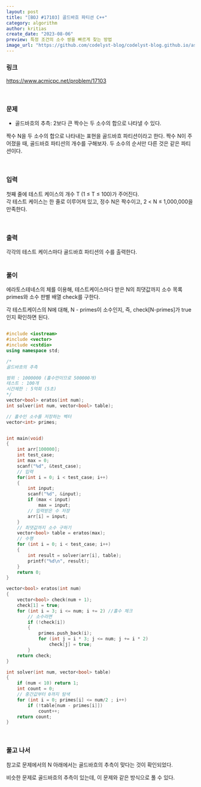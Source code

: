 ```yaml
---
layout: post
title: "[BOJ #17103] 골드바흐 파티션 C++"
category: algorithm
author: kritias
create_date: "2023-08-06"
preview: 특정 조건의 소수 쌍을 빠르게 찾는 방법
image_url: "https://github.com/codelyst-blog/codelyst-blog.github.io/assets/54790133/700d9cb4-8846-4a60-8250-0591bc5ebe09"
---
```


### 링크

<a href= "https://www.acmicpc.net/problem/17103">https://www.acmicpc.net/problem/17103</a>

<br>

### 문제

- 골드바흐의 추측: 2보다 큰 짝수는 두 소수의 합으로 나타낼 수 있다.  

짝수 N을 두 소수의 합으로 나타내는 표현을 골드바흐 파티션이라고 한다. 짝수 N이 주어졌을 때, 골드바흐 파티션의 개수를 구해보자. 두 소수의 순서만 다른 것은 같은 파티션이다.  

<br>

### 입력

첫째 줄에 테스트 케이스의 개수 T (1 ≤ T ≤ 100)가 주어진다.  
각 테스트 케이스는 한 줄로 이루어져 있고, 정수 N은 짝수이고, 2 < N ≤ 1,000,000을 만족한다.

<br>

### 출력

각각의 테스트 케이스마다 골드바흐 파티션의 수를 출력한다.  
<br>

### 풀이

에라토스테네스의 체를 이용해, 테스트케이스마다 받은 N의 최댓값까지 소수 목록 primes와 소수 판별 배열 check를 구한다.

각 테스트케이스의 N에 대해, N - primes이 소수인지, 즉, check[N-primes]가 true인지 확인하면 된다.

```c++

#include <iostream>
#include <vector>
#include <cstdio>
using namespace std;

/*
골드바흐의 추측

범위 : 1000000 (홀수만이므로 500000개)
테스트 : 100개
시간제한 : 5억회 (5초)
*/
vector<bool> eratos(int num);
int solver(int num, vector<bool> table);

// 홀수인 소수를 저장하는 벡터
vector<int> primes;


int main(void)
{
	int arr[100000];
	int test_case;
	int max = 0;
	scanf("%d", &test_case);
	// 입력
	for(int i = 0; i < test_case; i++)
	{
		int input;
		scanf("%d", &input);
		if (max < input)
			max = input;
        // 입력받은 수 저장
		arr[i] = input;
	}
	// 최댓값까지 소수 구하기
	vector<bool> table = eratos(max);
	// 수행
	for (int i = 0; i < test_case; i++)
	{
		int result = solver(arr[i], table);
		printf("%d\n", result);
	}
	return 0;
}

vector<bool> eratos(int num)
{
	vector<bool> check(num + 1);
	check[1] = true;
	for (int i = 3; i <= num; i += 2) //홀수 체크
		// 소수라면
		if (!check[i])
		{
			primes.push_back(i);
			for (int j = i * 3; j <= num; j += i * 2)
				check[j] = true;
		}
	return check;
}

int solver(int num, vector<bool> table)
{
	if (num < 10) return 1;
	int count = 0;
    // 중간값부터 0까지 탐색
	for (int i = 0; primes[i] <= num/2 ; i++)
		if (!table[num - primes[i]])
			count++;
	return count;
}

```

<br>

### 풀고 나서

참고로 문제에서의 N 아래에서는 골드바흐의 추측이 맞다는 것이 확인되었다. 

비슷한 문제로 골드바흐의 추측이 있는데, 이 문제와 같은 방식으로 풀 수 있다.
